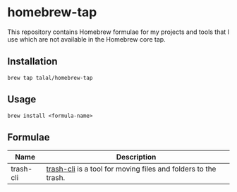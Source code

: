 # homebrew-tap

This repository contains Homebrew formulae for my projects and tools that I use which are
not available in the Homebrew core tap.

## Installation

```
brew tap talal/homebrew-tap
```

## Usage

```
brew install <formula-name>
```

## Formulae

| Name | Description |
| --- | --- |
| trash-cli | [trash-cli] is a tool for moving files and folders to the trash. |

[trash-cli]: https://github.com/sindresorhus/trash-cli
